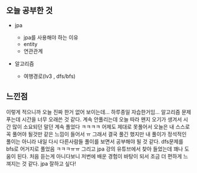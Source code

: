 ## 오늘 공부한 것

- jpa
    - jpa를 사용해야 하는 이유
    - entity
    - 연관관계

- 알고리즘
    - 여행경로(lv3 , dfs/bfs)


## 느낀점

이렇게 적으니까 오늘 진짜 한거 없어 보이는데... 하루종일 자습한거임...
알고리즘 문제 푸는데 시간을 너무 오래쓴 것 같다. 계속 안풀리는데 오늘 따라 왠지 오기가 생겨서 시간 많이 소요되던 말던 계속 풀었다 ㅋㅋㅋㅋ 어제도 제대로 못풀어서 오늘은 내 스스로 꼭 풀어야 될것만 같은 느낌이 들어서 ㅠ 그래서 결국 풀긴 했지만 내 풀이가 정석적인 풀이는 아니라 내일 다시 다른사람들 풀이를 보면서 공부해야 될 것 같다. dfs문제를 bfs로 어거지로 풀었음 ㅋㅋㅋㅠㅠ 그리고 jpa 강의 유튜브에서 찾아 들었는데 꽤나 도움이 된다. 처음 듣는게 아니다보니 저번에 배운 경험이 바탕이 되서 조금 더 편하게 느껴지는 것 같다. jpa 잘하고 싶다! 
